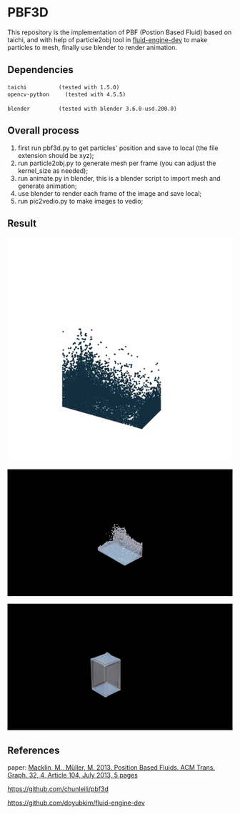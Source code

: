 # PBF3D

This repository is the implementation of PBF (Postion Based Fluid)  based on taichi, and with help of particle2obj tool in [fluid-engine-dev](https://github.com/doyubkim/fluid-engine-dev) to make particles to mesh, finally use blender to render animation.

## Dependencies

```
taichi			(tested with 1.5.0)
opencv-python	  (tested with 4.5.5)

blender			(tested with blender 3.6.0-usd.200.0)
```

## Overall process

1. first run pbf3d.py to get particles' position and save to local (the file extension should be xyz);
2. run particle2obj.py to generate mesh per frame (you can adjust the kernel_size as needed);
3. run animate.py in blender, this is a blender script to import mesh and generate animation;
4. use blender to render each frame of the image and save local;
5. run pic2vedio.py to make images to vedio;

## Result 

![PBF3D.gif](https://github.com/WASD4959/PBF3D/blob/master/res/PBF3D.gif?raw=true)

![res_01.gif](https://github.com/WASD4959/PBF3D/blob/master/res/res_01.gif?raw=true)

![res_02.gif](https://github.com/WASD4959/PBF3D/blob/master/res/res_02.gif?raw=true)

## References

paper: [Macklin, M., Müller, M. 2013. Position Based Fluids. ACM Trans. Graph. 32, 4, Article 104, July 2013, 5 pages](http://doi.acm.org/10.1145/2461912.2461984)

https://github.com/chunleili/pbf3d

https://github.com/doyubkim/fluid-engine-dev
